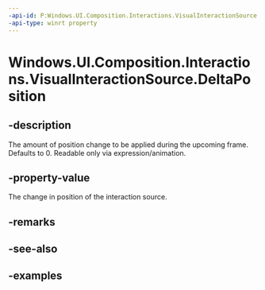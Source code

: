 ```yaml
---
-api-id: P:Windows.UI.Composition.Interactions.VisualInteractionSource.DeltaPosition
-api-type: winrt property
---
```


<!-- Property syntax.
public Vector3 DeltaPosition { get; }
-->

# Windows.UI.Composition.Interactions.VisualInteractionSource.DeltaPosition

## -description
The amount of position change to be applied during the upcoming frame. Defaults to 0. Readable only via expression/animation.



## -property-value
The change in position of the interaction source.

## -remarks

## -see-also

## -examples

